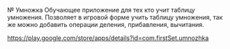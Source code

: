 № Умножка
Обучающее приложение для тех кто учит таблицу умножения.
Позволяет в игровой форме учить таблицу умножения, так же можно добавить операции деления, прибавления, вычитания.

https://play.google.com/store/apps/details?id=com.firstSet.umnozhka
